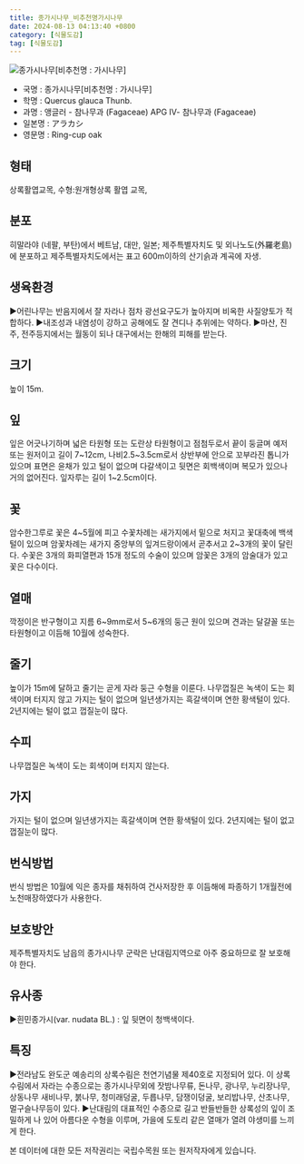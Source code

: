 ```yaml
---
title: 종가시나무_비추천명가시나무
date: 2024-08-13 04:13:40 +0800
category: [식물도감]
tag: [식물도감]
---
```




![종가시나무[비추천명 : 가시나무]](/fileUpload/plants/basic/Fagaceae/Quercus/6543/1_th2.JPG)
- 국명 : 종가시나무[비추천명 : 가시나무]
- 학명 : Quercus glauca Thunb.
- 과명 : 앵글러 - 참나무과 (Fagaceae) APG Ⅳ- 참나무과 (Fagaceae)
- 일본명 : アラカシ
- 영문명 : Ring-cup oak


## 형태
상록활엽교목, 수형:원개형상록 활엽 교목, 
## 분포
히말라야 (네팔, 부탄)에서 베트남, 대만, 일본; 제주특별자치도 및 외나노도(外羅老島)에 분포하고 제주특별자치도에서는 표고 600m이하의 산기슭과 계곡에 자생.
## 생육환경
▶어린나무는 반음지에서 잘 자라나 점차 광선요구도가 높아지며 비옥한 사질양토가 적합하다. ▶내조성과 내염성이 강하고 공해에도 잘 견디나 추위에는 약하다.▶마산, 진주, 전주등지에서는 월동이 되나 대구에서는 한해의 피해를 받는다.
## 크기
높이 15m. 
## 잎
잎은 어긋나기하며 넓은 타원형 또는 도란상 타원형이고 점첨두로서 끝이 둥글며 예저 또는 원저이고 길이 7~12cm, 나비2.5~3.5cm로서 상반부에 안으로 꼬부라진 톱니가 있으며 표면은 윤채가 있고 털이 없으며 다갈색이고 뒷면은 회백색이며 복모가 있으나 거의 없어진다. 잎자루는 길이 1~2.5cm이다.
## 꽃
암수한그루로 꽃은 4~5월에 피고  수꽃차례는 새가지에서 밑으로 처지고 꽃대축에 백색 털이 있으며 암꽃차례는 새가지 중앙부의 잎겨드랑이에서 곧추서고 2~3개의 꽃이 달린다. 수꽃은 3개의 화피열편과 15개 정도의 수술이 있으며 암꽃은 3개의 암술대가 있고 꽃은 다수이다.
## 열매
깍정이은 반구형이고 지름 6~9mm로서 5~6개의 둥근 원이 있으며 견과는 달걀꼴 또는 타원형이고 이듬해 10월에 성숙한다.
## 줄기
높이가 15m에 달하고 줄기는 곧게 자라 둥근 수형을 이룬다. 나무껍질은 녹색이 도는 회색이며 터지지 않고 가지는 털이 없으며 일년생가지는 흑갈색이며 연한 황색털이 있다. 2년지에는 털이 없고 껍질눈이 많다.
## 수피
나무껍질은 녹색이 도는 회색이며 터지지 않는다.
## 가지
가지는 털이 없으며 일년생가지는 흑갈색이며 연한 황색털이 있다. 2년지에는 털이 없고 껍질눈이 많다.
## 번식방법
번식 방법은 10월에 익은 종자를 채취하여 건사저장한 후 이듬해에 파종하기 1개월전에 노천매장하였다가 사용한다.
## 보호방안
제주특별자치도 남읍의 종가시나무 군락은 난대림지역으로 아주 중요하므로 잘 보호해야 한다.
## 유사종
▶흰민종가시(var. nudata BL.) : 잎 뒷면이 청백색이다.
## 특징
▶전라남도 완도군  예송리의 상록수림은 천연기념물 제40호로 지정되어 있다.  이 상록수림에서 자라는 수종으로는 종가시나무외에 잣밤나무류, 돈나무, 광나무, 누리장나무, 상동나무 새비나무, 붉나무, 청미래덩굴, 두릅나무, 담쟁이덩굴, 보리밥나무, 산초나무, 멀구슬나무등이 있다.▶난대림의 대표적인 수종으로 길고 반들반들한 상록성의 잎이 조밀하게 나 있어 아름다운 수형을 이루며, 가을에 도토리 같은 열매가 열려 야생미를 느끼게 한다.






본 데이터에 대한 모든 저작권리는 국립수목원 또는 원저작자에게 있습니다.
